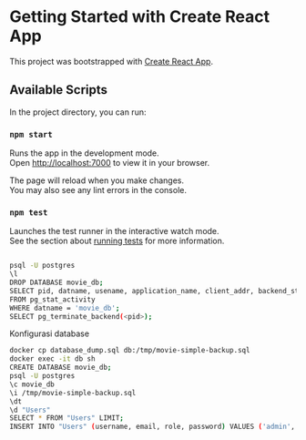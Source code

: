 # Getting Started with Create React App

This project was bootstrapped with [Create React App](https://github.com/facebook/create-react-app).

## Available Scripts

In the project directory, you can run:

### `npm start`

Runs the app in the development mode.\
Open [http://localhost:7000](http://localhost:7000) to view it in your browser.

The page will reload when you make changes.\
You may also see any lint errors in the console.

### `npm test`

Launches the test runner in the interactive watch mode.\
See the section about [running tests](https://facebook.github.io/create-react-app/docs/running-tests) for more information.

<img src="" />



``` bash
psql -U postgres
\l
DROP DATABASE movie_db;
SELECT pid, datname, usename, application_name, client_addr, backend_start 
FROM pg_stat_activity
WHERE datname = 'movie_db';
SELECT pg_terminate_backend(<pid>);
```

Konfigurasi database
``` bash
docker cp database_dump.sql db:/tmp/movie-simple-backup.sql
docker exec -it db sh
CREATE DATABASE movie_db;
psql -U postgres
\c movie_db
\i /tmp/movie-simple-backup.sql
\dt
\d "Users"
SELECT * FROM "Users" LIMIT;
INSERT INTO "Users" (username, email, role, password) VALUES ('admin', 'admin@gmail.com', 'ADMIN', 'admin_password');
```